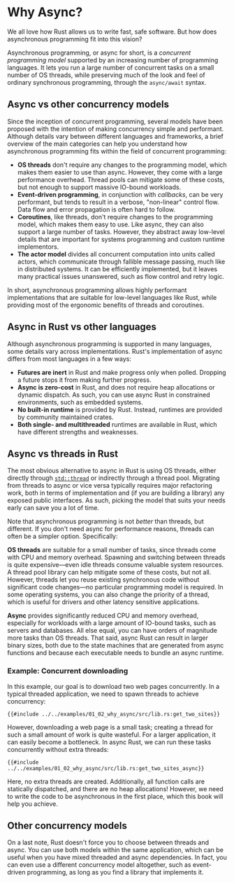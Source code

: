 # Why Async?

We all love how Rust allows us to write fast, safe software.
But how does asynchronous programming fit into this vision?

Asynchronous programming, or async for short, is a _concurrent programming model_
supported by an increasing number of programming languages.
It lets you run a large number of concurrent
tasks on a small number of OS threads, while preserving much of the
look and feel of ordinary synchronous programming, through the
`async/await` syntax.

## Async vs other concurrency models

Since the inception of concurrent programming, several models have been
proposed with the intention of making concurrency simple and performant.
Although details vary between different languages and frameworks,
a brief overview of the main categories can help you understand how
asynchronous programming fits within the field of concurrent programming:

- **OS threads** don't require any changes to the programming model,
  which makes them easier to
  use than async. However, they come with a large performance overhead.
  Thread pools can mitigate some of these costs, but not enough to support
  massive IO-bound workloads.
- **Event-driven programming**, in conjunction with _callbacks_, can be very
  performant, but tends to result in a verbose, "non-linear" control flow.
  Data flow and error propagation is often hard to follow.
- **Coroutines**, like threads, don't require changes to the programming model,
  which makes them easy to use. Like async, they can also support a large
  number of tasks. However, they abstract away low-level details that
  are important for systems programming and custom runtime implementors.
- **The actor model** divides all concurrent computation into units called
  actors, which communicate through fallible message passing, much like
  in distributed systems. It can be efficiently implemented, but it leaves
  many practical issues unanswered, such as flow control and retry logic.

In short, asynchronous programming allows highly performant implementations
that are suitable for low-level languages like Rust, while providing
most of the ergonomic benefits of threads and coroutines.

## Async in Rust vs other languages

Although asynchronous programming is supported in many languages, some
details vary across implementations. Rust's implementation of async
differs from most languages in a few ways:

- **Futures are inert** in Rust and make progress only when polled. Dropping a
  future stops it from making further progress.
- **Async is zero-cost** in Rust, and does not require heap allocations or
  dynamic dispatch.
  As such, you can use async Rust in constrained environments, such as embedded
  systems.
- **No built-in runtime** is provided by Rust. Instead, runtimes are provided by
  community maintained crates.
- **Both single- and multithreaded** runtimes are available in Rust, which have
  different strengths and weaknesses.

## Async vs threads in Rust

The most obvious alternative to async in Rust is using OS threads, either
directly through [`std::thread`](https://doc.rust-lang.org/std/thread/)
or indirectly through a thread pool.
Migrating from threads to async or vice versa
typically requires major refactoring work, both in terms of implementation and
(if you are building a library) any exposed public interfaces. As such,
picking the model that suits your needs early can save you a lot of time.

Note that asynchronous programming is not _better_ than threads, but different.
If you don't need async for performance reasons, threads can often be
a simpler option. Specifically:

**OS threads** are suitable for a small number of tasks, since threads come with
CPU and memory overhead. Spawning and switching between threads
is quite expensive—even idle threads consume valuable system resources.
A thread pool library can help mitigate some of these costs, but not all.
However, threads let you reuse existing synchronous code without significant
code changes—no particular programming model is required.
In some operating systems, you can also change the priority of a thread,
which is useful for drivers and other latency sensitive applications.

**Async** provides significantly reduced CPU and memory
overhead, especially for workloads with a
large amount of IO-bound tasks, such as servers and databases.
All else equal, you can have orders of magnitude more tasks than OS threads.
That said, async Rust can result in larger binary sizes, both due to the state
machines that are generated from async functions and because each executable
needs to bundle an async runtime.

### Example: Concurrent downloading

In this example, our goal is to download two web pages concurrently.
In a typical threaded application, we need to spawn threads
to achieve concurrency:

```rust,ignore
{{#include ../../examples/01_02_why_async/src/lib.rs:get_two_sites}}
```

However, downloading a web page is a small task; creating a thread
for such a small amount of work is quite wasteful. For a larger application, it
can easily become a bottleneck. In async Rust, we can run these tasks
concurrently without extra threads:

```rust,ignore
{{#include ../../examples/01_02_why_async/src/lib.rs:get_two_sites_async}}
```

Here, no extra threads are created. Additionally, all function calls are statically
dispatched, and there are no heap allocations!
However, we need to write the code to be asynchronous in the first place,
which this book will help you achieve.

## Other concurrency models

On a last note, Rust doesn't force you to choose between threads and async.
You can use both models within the same application, which can be
useful when you have mixed threaded and async dependencies.
In fact, you can even use a different concurrency model altogether,
such as event-driven programming, as long as you find a library that
implements it.
